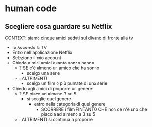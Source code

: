 # human code

## Scegliere cosa guardare su Netflix
<!-- 
Perché ci si mette sempre un’ora a scegliere cosa guardare la sera? Certo è difficile mettere d’accordo i gusti di tutti, poi dipende anche in base al tempo (o al sonno) che abbiamo. Delle volte si pensa di vedere quel bel film che ci hanno consigliato, mentre altre volte si viene risucchiati da quella serie tv che ci tiene incollati allo schermo. Che senso di vuoto quando poi finisce!  -->


CONTEXT: siamo cinque amici seduti sul divano di fronte alla tv

- Io Accendo la TV 
- Entro nell'applicazione Netflix 
- Seleziono il mio account 
- Chiedo a miei amici quanto sonno hanno
    - ? SE c'è almeno un amico che ha sonno 
        - scelgo una serie 
    - : ALTRIMENTI
        - scelgo un film o più puntate di una serie 
- Chiedo agli amici di proporre un genere: 
    - ? SE piace ad almeno 3 su 5 
        - si sceglie quel genere 
          - entro nella categoria di quel genere 
            - SCORRERE i film FINTANTO CHE non ce n'è uno che piaccia ad almeno a 3 su 5
    - : ALTRIMENTI si continua a proporre
   





